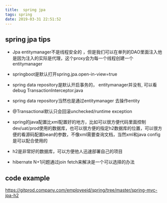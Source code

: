 ```yaml
---
title:  spring jpa
tags: spring
date: 2019-03-31 22:51:52
---
```


## spring jpa tips
- Jpa entitymanager不是线程安全的 ，但是我们可以在单列的DAO里面注入他是因为注入的实际是代理，这个proxy会为每一个线程创建一个entitymanager

- springboot是默认打开spring.jpa.open-in-view=true

- spring data repository是默认开启事务的， entitymanager并没有, 可以看debug TransactionInterceptor.java

- spring data repository当然也是通过entitymanager 去操作entity

- @Transactional默认只会回滚unchecked/runtime exception

- spring的java配置比xml配置好的地方，比如可以很方便代码里面控制dev/uat/prod使用的数据库，也可以很方便的指定h2数据库的位置，可以很方便的看源码配置bean的参数，不像xml需要查询文档，当然xml和java config是可以配合使用的

- h2是非常好的数据库，可以方便他人迅速部署自己的项目

- hibernate N+1问题通过join fetch来解决是一个可以选择的办法

## code example
https://gitprod.company.com/employeeid/spring/tree/master/spring-mvc-jpa-h2